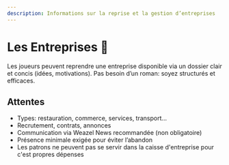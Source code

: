 ```yaml
---
description: Informations sur la reprise et la gestion d’entreprises
---
```


# Les Entreprises 🏢

Les joueurs peuvent reprendre une entreprise disponible via un dossier clair et concis (idées, motivations). Pas besoin d’un roman: soyez structurés et efficaces.

## Attentes
- Types: restauration, commerce, services, transport…
- Recrutement, contrats, annonces
- Communication via Weazel News recommandée (non obligatoire)
- Présence minimale exigée pour éviter l’abandon
- Les patrons ne peuvent pas se servir dans la caisse d'entreprise pour c'est propres dépenses

